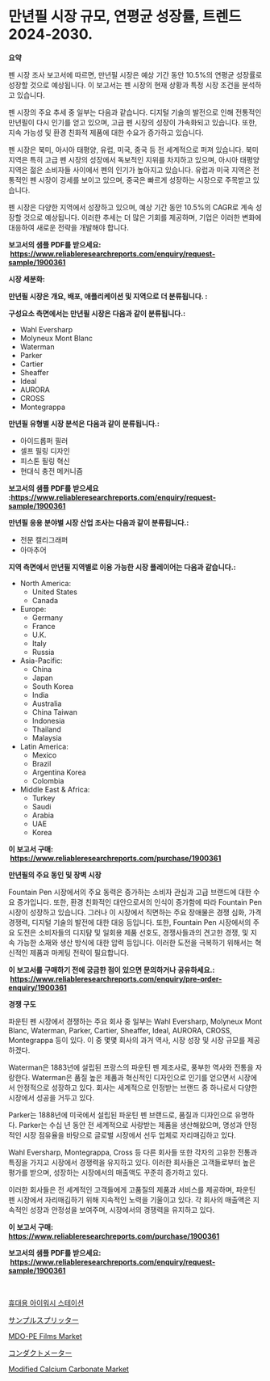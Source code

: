 <p><h1>만년필 시장 규모, 연평균 성장률, 트렌드 2024-2030.</h1></p><p><strong>요약</strong></p>
<p><p>펜 시장 조사 보고서에 따르면, 만년필 시장은 예상 기간 동안 10.5%의 연평균 성장률로 성장할 것으로 예상됩니다. 이 보고서는 펜 시장의 현재 상황과 특정 시장 조건을 분석하고 있습니다.</p><p>펜 시장의 주요 추세 중 일부는 다음과 같습니다. 디지털 기술의 발전으로 인해 전통적인 만년필이 다시 인기를 얻고 있으며, 고급 펜 시장의 성장이 가속화되고 있습니다. 또한, 지속 가능성 및 환경 친화적 제품에 대한 수요가 증가하고 있습니다.</p><p>펜 시장은 북미, 아시아 태평양, 유럽, 미국, 중국 등 전 세계적으로 퍼져 있습니다. 북미 지역은 특히 고급 펜 시장의 성장에서 독보적인 지위를 차지하고 있으며, 아시아 태평양 지역은 젊은 소비자들 사이에서 펜의 인기가 높아지고 있습니다. 유럽과 미국 지역은 전통적인 펜 시장이 강세를 보이고 있으며, 중국은 빠르게 성장하는 시장으로 주목받고 있습니다.</p><p>펜 시장은 다양한 지역에서 성장하고 있으며, 예상 기간 동안 10.5%의 CAGR로 계속 성장할 것으로 예상됩니다. 이러한 추세는 더 많은 기회를 제공하며, 기업은 이러한 변화에 대응하여 새로운 전략을 개발해야 합니다.</p></p>
<p><strong>보고서의 샘플 PDF를 받으세요: &nbsp;<a href="https://www.reliableresearchreports.com/enquiry/request-sample/1900361">https://www.reliableresearchreports.com/enquiry/request-sample/1900361</a></strong></p>
<p><strong>시장 세분화:</strong></p>
<p><strong> 만년필 시장은 개요, 배포, 애플리케이션 및 지역으로 더 분류됩니다. :</strong></p>
<p><strong>구성요소 측면에서는 만년필 시장은 다음과 같이 분류됩니다.:</strong></p>
<p><ul><li>Wahl Eversharp</li><li>Molyneux Mont Blanc</li><li>Waterman</li><li>Parker</li><li>Cartier</li><li>Sheaffer</li><li>Ideal</li><li>AURORA</li><li>CROSS</li><li>Montegrappa</li></ul></p>
<p><strong> 만년필 유형별 시장 분석은 다음과 같이 분류됩니다.:</strong></p>
<p><ul><li>아이드롭퍼 필러</li><li>셀프 필링 디자인</li><li>피스톤 필링 혁신</li><li>현대식 충전 메커니즘</li></ul></p>
<p><strong>보고서의 샘플 PDF를 받으세요 :<a href="https://www.reliableresearchreports.com/enquiry/request-sample/1900361">https://www.reliableresearchreports.com/enquiry/request-sample/1900361</a></strong></p>
<p><strong> 만년필 응용 분야별 시장 산업 조사는 다음과 같이 분류됩니다.:</strong></p>
<p><ul><li>전문 캘리그래퍼</li><li>아마추어</li></ul></p>
<p><strong>지역 측면에서 만년필 지역별로 이용 가능한 시장 플레이어는 다음과 같습니다.:</strong></p>
<p><ul>
    <li>
        North America:
        <ul>
            <li>United States</li>
            <li>Canada</li>
        </ul>
    </li>
    <li>
        Europe:
        <ul>
            <li>Germany</li>
            <li>France</li>
            <li>U.K.</li>
            <li>Italy</li>
            <li>Russia</li>
        </ul>
    </li>
    <li>
        Asia-Pacific:
        <ul>
            <li>China</li>
            <li>Japan</li>
            <li>South Korea</li>
            <li>India</li>
            <li>Australia</li>
            <li>China Taiwan</li>
            <li>Indonesia</li>
            <li>Thailand</li>
            <li>Malaysia</li>
        </ul>
    </li>
    <li>
        Latin America:
        <ul>
            <li>Mexico</li>
            <li>Brazil</li>
            <li>Argentina Korea</li>
            <li>Colombia</li>
        </ul>
    </li>
    <li>
        Middle East & Africa:
        <ul>
            <li>Turkey</li>
            <li>Saudi</li>
            <li>Arabia</li>
            <li>UAE</li>
            <li>Korea</li>
        </ul>
    </li>
    </ul></p>
<p><strong>이 보고서 구매: &nbsp;<a href="https://www.reliableresearchreports.com/purchase/1900361">https://www.reliableresearchreports.com/purchase/1900361</a></strong></p>
<p><strong>만년필의 주요 동인 및 장벽 시장</strong></p>
<p><p>Fountain Pen 시장에서의 주요 동력은 증가하는 소비자 관심과 고급 브랜드에 대한 수요 증가입니다. 또한, 환경 친화적인 대안으로서의 인식이 증가함에 따라 Fountain Pen 시장이 성장하고 있습니다. 그러나 이 시장에서 직면하는 주요 장애물은 경쟁 심화, 가격 경쟁력, 디지털 기술의 발전에 대한 대응 등입니다. 또한, Fountain Pen 시장에서의 주요 도전은 소비자들의 디지턈 및 일회용 제품 선호도, 경쟁사들과의 견고한 경쟁, 및 지속 가능한 소재와 생산 방식에 대한 압력 등입니다. 이러한 도전을 극복하기 위해서는 혁신적인 제품과 마케팅 전략이 필요합니다.</p></p>
<p><strong>이 보고서를 구매하기 전에 궁금한 점이 있으면 문의하거나 공유하세요.: &nbsp;<a href="https://www.reliableresearchreports.com/enquiry/pre-order-enquiry/1900361">https://www.reliableresearchreports.com/enquiry/pre-order-enquiry/1900361</a></strong></p>
<p><strong>경쟁 구도</strong></p>
<p><p>파운틴 펜 시장에서 경쟁하는 주요 회사 중 일부는 Wahl Eversharp, Molyneux Mont Blanc, Waterman, Parker, Cartier, Sheaffer, Ideal, AURORA, CROSS, Montegrappa 등이 있다. 이 중 몇몇 회사의 과거 역사, 시장 성장 및 시장 규모를 제공하겠다.</p><p>Waterman은 1883년에 설립된 프랑스의 파운틴 펜 제조사로, 풍부한 역사와 전통을 자랑한다. Waterman은 품질 높은 제품과 혁신적인 디자인으로 인기를 얻으면서 시장에서 안정적으로 성장하고 있다. 회사는 세계적으로 인정받는 브랜드 중 하나로서 다양한 시장에서 성공을 거두고 있다.</p><p>Parker는 1888년에 미국에서 설립된 파운틴 펜 브랜드로, 품질과 디자인으로 유명하다. Parker는 수십 년 동안 전 세계적으로 사랑받는 제품을 생산해왔으며, 명성과 안정적인 시장 점유율을 바탕으로 글로벌 시장에서 선두 업체로 자리매김하고 있다.</p><p>Wahl Eversharp, Montegrappa, Cross 등 다른 회사들 또한 각자의 고유한 전통과 특징을 가지고 시장에서 경쟁력을 유지하고 있다. 이러한 회사들은 고객들로부터 높은 평가를 받으며, 성장하는 시장에서의 매출액도 꾸준히 증가하고 있다.</p><p>이러한 회사들은 전 세계적인 고객들에게 고품질의 제품과 서비스를 제공하며, 파운틴 펜 시장에서 자리매김하기 위해 지속적인 노력을 기울이고 있다. 각 회사의 매출액은 지속적인 성장과 안정성을 보여주며, 시장에서의 경쟁력을 유지하고 있다.</p></p>
<p><strong>이 보고서 구매: &nbsp; <a href="https://www.reliableresearchreports.com/purchase/1900361">https://www.reliableresearchreports.com/purchase/1900361</a></strong></p>
<p><strong>보고서의 샘플 PDF를 받으세요: &nbsp;<a href="https://www.reliableresearchreports.com/enquiry/request-sample/1900361">https://www.reliableresearchreports.com/enquiry/request-sample/1900361</a></strong><strong></strong></p>
<p>&nbsp;</p>
<p><p><a href="https://medium.com/@wallacbahrtyinger567686/%ED%9C%B4%EB%8C%80%EC%9A%A9-%EC%95%84%EC%9D%B4%EC%9B%8C%EC%8B%9C-%EC%8A%A4%ED%85%8C%EC%9D%B4%EC%85%98-%EC%8B%9C%EC%9E%A5-%EB%B6%84%EC%84%9D-%EC%97%B0%ED%8F%89%EA%B7%A0-%EC%84%B1%EC%9E%A5%EB%A5%A0-%EC%8B%9C%EC%9E%A5-%EC%84%B8%EB%B6%84%ED%99%94-%EB%B0%8F-%EA%B8%80%EB%A1%9C%EB%B2%8C-%EC%82%B0%EC%97%85-%EA%B0%9C%EC%9A%94-03fb5d173482">휴대용 아이워시 스테이션</a></p><p><a href="https://github.com/dzy793153605/Market-Research-Report-List-1/blob/main/35580491955.md">サンプルスプリッター</a></p><p><a href="https://issuu.com/reportprime-2/docs/mdo-pe-films-market-size-2030.pptx">MDO-PE Films Market</a></p><p><a href="https://github.com/oafhukehf4709715/Market-Research-Report-List-1/blob/main/26737131954.md">コンダクトメーター</a></p><p><a href="https://github.com/marloy8/Market-Research-Report-List-3/blob/main/modified-calcium-carbonate-market.md">Modified Calcium Carbonate Market</a></p></p>